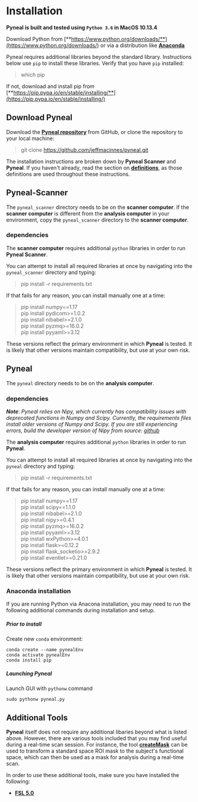 # Installation

**Pyneal is built and tested using `Python 3.6` in MacOS 10.13.4**

Download Python from [**https://www.python.org/downloads/**](https://www.python.org/downloads/) or via a distribution like [**Anaconda**](https://www.anaconda.com/download)

Pyneal requires additional libraries beyond the standard library. Instructions below use `pip` to install these libraries. Verify that you have `pip` installed:

>which pip

If not, download and install pip from [**https://pip.pypa.io/en/stable/installing/**](https://pip.pypa.io/en/stable/installing/)


## Download Pyneal

Download the [**Pyneal repository**](https://github.com/jeffmacinnes/pyneal) from GitHub, or clone the repository to your local machine:


>git clone https://github.com/jeffmacinnes/pyneal.git


The installation instructions are broken down by **Pyneal Scanner** and **Pyneal**. If you haven't already, read the section on [**definitions**](#definitions-used), as those definitions are used throughout these instructions.


## Pyneal-Scanner

The `pyneal_scanner` directory needs to be on the **scanner computer**. If the **scanner computer** is different from the **analysis computer** in your environment, copy the `pyneal_scanner` directory to the **scanner computer**.  

### dependencies

The **scanner computer** requires additional `python` libraries in order to run **Pyneal Scanner**.

You can attempt to install all required libraries at once by navigating into the `pyneal_scanner` directory and typing:

>pip install -r requirements.txt

If that fails for any reason, you can install manually one at a time:

>pip install numpy==1.17  
>pip install pydicom>=1.0.2  
>pip install nibabel>=2.1.0  
>pip install pyzmq>=16.0.2  
>pip install pyyaml>=3.12

These versions reflect the primary environment in which **Pyneal** is tested. It is likely that other versions maintain compatibility, but use at your own risk.

## Pyneal

The `pyneal` directory needs to be on the **analysis computer**.

### dependencies

***Note***: *Pyneal relies on Nipy, which currently has compatibility issues with deprecated functions in Numpy and Scipy. Currently, the requirements files install older versions of Numpy and Scipy. If you are still experiencing errors, build the developer version of Nipy from source: [github](https://github.com/nipy/nipy)*

The **analysis computer** requires additional `python` libraries in order to run **Pyneal**.

You can attempt to install all required libraries at once by navigating into the `pyneal` directory and typing:

>pip install -r requirements.txt

If that fails for any reason, you can install manually one at a time:

>pip install numpy==1.17  
>pip install scipy==1.1.0  
>pip install nibabel>=2.1.0  
>pip install nipy>=0.4.1  
>pip install pyzmq>=16.0.2  
>pip install pyyaml>=3.12  
>pip install wxPython>=4.0.1  
>pip install flask>=0.12.2  
>pip install flask_socketio>=2.9.2  
>pip install eventlet>=0.21.0  


These versions reflect the primary environment in which **Pyneal** is tested. It is likely that other versions maintain compatibility, but use at your own risk.

### Anaconda installation
If you are running Python via Anacona installation, you may need to run the following additional commands during installation and setup. 

##### Prior to install
Create new `conda` environment:

```
conda create --name pynealEnv
conda activate pynealEnv
conda install pip
```

##### Launching Pyneal
Launch GUI with `pythonw` command

```
sudo pythonw pyneal.py
```

## Additional Tools

**Pyneal** itself does not require any additional libaries beyond what is listed above. However, there are various tools included that you may find useful during a real-time scan session. For instance, the tool [**createMask**](/createMask) can be used to transform a standard space ROI mask to the subject's functional space, which can then be used as a mask for analysis during a real-time scan.

In order to use these additional tools, make sure you have installed the following:

* [**FSL 5.0**](https://fsl.fmrib.ox.ac.uk/fsl/fslwiki)
